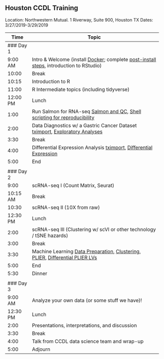 ## Houston CCDL Training

Location: Northwestern Mutual. 1 Riverway, Suite 900, Houston TX
Dates: 3/27/2019-3/29/2019

| Time      | Topic                                          |
|-----------|------------------------------------------------|
| ### Day 1 |                                                |
| 9:00 AM   | Intro & Welcome (install [Docker](https://github.com/AlexsLemonade/training-modules/blob/master/docker-install/README.md); complete [post-install steps](https://github.com/AlexsLemonade/RNA-Seq-Exercises/blob/master/README.md), introduction to RStudio)
| 10:00   | Break                                            |
| 10:15   | Introduction to R                                |
| 11:00   | R Intermediate topics (including tidyverse)      |
| 12:00 PM  | Lunch                                          |
| 1:00      | Run Salmon for RNA-seq [Salmon and QC](https://github.com/AlexsLemonade/training-modules/blob/master/RNA-seq/download_qc_quant.md), [Shell scripting for reproducibility](https://github.com/AlexsLemonade/training-modules/blob/master/RNA-seq/reproducibility_cmdline.md)            |
| 2:00      | Data Diagnostics w/ a Gastric Cancer Dataset [tximport](https://alexslemonade.github.io/training-modules/RNA-seq/gastric_cancer_tximport.nb.html), [Exploratory Analyses](https://alexslemonade.github.io/training-modules/RNA-seq/gastric_cancer_exploratory.nb.html) |
| 3:30      | Break                                          |
| 4:00   | Differential Expression Analysis [tximport](https://github.com/AlexsLemonade/training-modules/blob/master/RNA-seq/nb_cell_line_tximport.md), [Differential Expression](https://alexslemonade.github.io/training-modules/RNA-seq/nb_cell_line_DESeq2.nb.html)               |
| 5:00      | End                                            |
|           |                                                |
| ### Day 2 |                                                |
| 9:00     | scRNA-seq I  (Count Matrix, Seurat)             |
| 10:15 AM  | Break                                          |
| 10:30     | scRNA-seq II (10X from raw)                 |
| 12:30 PM  | Lunch                                          |
| 2:00      | scRNA-seq III (Clustering w/ scVI or other technology / tSNE hazards)                                   |
| 3:00      | Break                                          |
| 3:30      | Machine Learning [Data Preparation](https://alexslemonade.github.io/training-modules/machine-learning/01-medulloblastoma_data_prep.nb.html), [Clustering](https://alexslemonade.github.io/training-modules/machine-learning/02-medulloblastoma_clustering.nb.html), [PLIER](https://alexslemonade.github.io/training-modules/machine-learning/03-medulloblastoma_PLIER.nb.html), [Differential PLIER LVs](https://alexslemonade.github.io/training-modules/machine-learning/04-medulloblastoma_LV_differences.nb.html)  
| 5:00      | End                                            |
| 5:30      | Dinner                                         |
|           |                                                |
| ### Day 3 |                                                |
| 9:00 AM   | Analyze your own data (or some stuff we have)!                         |
| 12:30 PM  | Lunch                                          |
| 2:00      | Presentations, interpretations, and discussion |
| 3:30      | Break                                          |
| 4:00      | Talk from CCDL data science team and wrap-up   |
| 5:00      | Adjourn                                        |
